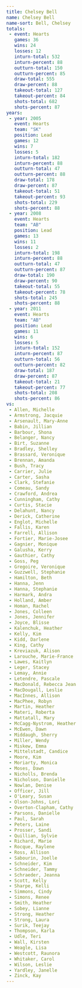 ```yaml
---
title: Chelsey Bell
name: Chelsey Bell
name-sort: Bell, Chelsey
totals:
 - event: Hearts
   games: 36
   wins: 24
   losses: 12
   inturn-total: 532
   inturn-percent: 88
   outturn-total: 150
   outturn-percent: 85
   draw-total: 555
   draw-percent: 88
   takeout-total: 127
   takeout-percent: 84
   shots-total: 682
   shots-percent: 87
years:
 - year: 2005
   event: Hearts
   team: "SK"
   position: Lead
   games: 12
   wins: 7
   losses: 5
   inturn-total: 182
   inturn-percent: 88
   outturn-total: 47
   outturn-percent: 88
   draw-total: 178
   draw-percent: 87
   takeout-total: 51
   takeout-percent: 93
   shots-total: 229
   shots-percent: 88
 - year: 2008
   event: Hearts
   team: "AB"
   position: Lead
   games: 13
   wins: 11
   losses: 2
   inturn-total: 198
   inturn-percent: 88
   outturn-total: 47
   outturn-percent: 87
   draw-total: 190
   draw-percent: 90
   takeout-total: 55
   takeout-percent: 78
   shots-total: 245
   shots-percent: 88
 - year: 2011
   event: Hearts
   team: "AB"
   position: Lead
   games: 11
   wins: 6
   losses: 5
   inturn-total: 152
   inturn-percent: 87
   outturn-total: 56
   outturn-percent: 82
   draw-total: 187
   draw-percent: 87
   takeout-total: 21
   takeout-percent: 77
   shots-total: 208
   shots-percent: 86
vs:
 - Allen, Michelle
 - Armstrong, Jacquie
 - Arsenault, Mary-Anne
 - Babin, Jillian
 - Barbour, Shona
 - Belanger, Nancy
 - Birt, Suzanne
 - Bradley, Shelley
 - Brassard, Veronique
 - Brennan, Amanda
 - Bush, Tracy
 - Carrier, Julie
 - Carter, Sasha
 - Clark, Stefanie
 - Comeau, Sandy
 - Crawford, Andrea
 - Cunningham, Cathy
 - Curtis, Stacie
 - Delahunt, Nancy
 - Derick, Catherine
 - Englot, Michelle
 - Fallis, Karen
 - Farrell, Allison
 - Fortier, Marie-Josee
 - Gagnier, Monique
 - Galusha, Kerry
 - Gauthier, Cathy
 - Goss, Peg
 - Gregoire, Veronique
 - Guzzwell, Stephanie
 - Hamilton, Beth
 - Hanna, Jenn
 - Hanna, Stephanie
 - Harmark, Andra
 - Holland, Amber
 - Homan, Rachel
 - Jones, Colleen
 - Jones, Jennifer
 - Joyce, Blisse
 - Kalenchuk, Heather
 - Kelly, Kim
 - Kidd, Darlene
 - King, Cathy
 - Kreviazuk, Alison
 - Larouche, Marie-France
 - Lawes, Kaitlyn
 - Leger, Stacey
 - Lemay, Annie
 - Letendre, Pascale
 - MacDonald, Rebecca Jean
 - MacDougall, Leslie
 - MacInnes, Allison
 - MacPhee, Robyn
 - Martin, Heather
 - Materi, Roberta
 - Mattatall, Mary
 - McCagg-Nystrom, Heather
 - McEwen, Dawn
 - Middaugh, Sherry
 - Miller, Wendy
 - Miskew, Emma
 - Mittelstadt, Candice
 - Moore, Kim
 - Moriarty, Monica
 - Moses, Dawn
 - Nicholls, Brenda
 - Nicholson, Danielle
 - Nowlan, Denise
 - Officer, Jill
 - O'Leary, Susan
 - Olson-Johns, Lori
 - Overton-Clapham, Cathy
 - Parsons, Danielle
 - Paul, Sarah
 - Peters, Laine
 - Prosser, Sandi
 - Quillian, Sylvie
 - Richard, Marie
 - Rocque, Raylene
 - Ross, Allison
 - Sabourin, Joelle
 - Schneider, Kim
 - Schneider, Tammy
 - Schraeder, Jeanna
 - Scott, Kelly
 - Sharpe, Kelli
 - Simmons, Cindy
 - Simons, Renee
 - Smith, Heather
 - Sobey, Lianne
 - Strong, Heather
 - Strong, Laura
 - Surik, Teejay
 - Thompson, Karla
 - Udle, Teri
 - Wall, Kirsten
 - Weagle, Lisa
 - Westcott, Raunora
 - Whitaker, Carol
 - Wilson, Leslie
 - Yardley, Janelle
 - Zinck, Kay
---
```

